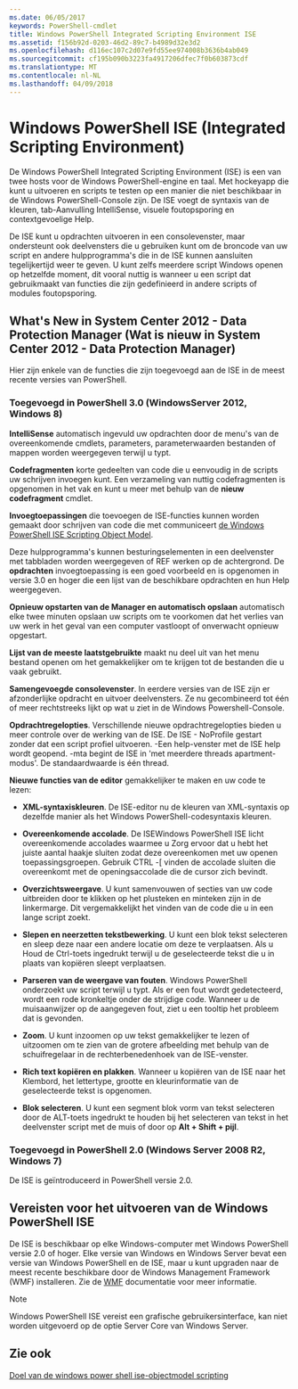 ```yaml
---
ms.date: 06/05/2017
keywords: PowerShell-cmdlet
title: Windows PowerShell Integrated Scripting Environment ISE
ms.assetid: f156b92d-0203-46d2-89c7-b4989d32e3d2
ms.openlocfilehash: d116ec107c2d07e9fd55ee974008b3636b4ab049
ms.sourcegitcommit: cf195b090b3223fa4917206dfec7f0b603873cdf
ms.translationtype: MT
ms.contentlocale: nl-NL
ms.lasthandoff: 04/09/2018
---
```

# <a name="windows-powershell-integrated-scripting-environment-ise"></a>Windows PowerShell ISE (Integrated Scripting Environment)

De Windows PowerShell Integrated Scripting Environment (ISE) is een van twee hosts voor de Windows PowerShell-engine en taal. Met hockeyapp die kunt u uitvoeren en scripts te testen op een manier die niet beschikbaar in de Windows PowerShell-Console zijn. De ISE voegt de syntaxis van de kleuren, tab-Aanvulling IntelliSense, visuele foutopsporing en contextgevoelige Help.

De ISE kunt u opdrachten uitvoeren in een consolevenster, maar ondersteunt ook deelvensters die u gebruiken kunt om de broncode van uw script en andere hulpprogramma's die in de ISE kunnen aansluiten tegelijkertijd weer te geven. U kunt zelfs meerdere script Windows openen op hetzelfde moment, dit vooral nuttig is wanneer u een script dat gebruikmaakt van functies die zijn gedefinieerd in andere scripts of modules foutopsporing.

## <a name="whats-new"></a>What's New in System Center 2012 - Data Protection Manager (Wat is nieuw in System Center 2012 - Data Protection Manager)

Hier zijn enkele van de functies die zijn toegevoegd aan de ISE in de meest recente versies van PowerShell.

### <a name="added-in-powershell-30-windows-server-2012-windows-8"></a>Toegevoegd in PowerShell 3.0 (WindowsServer 2012, Windows 8)

**IntelliSense** automatisch ingevuld uw opdrachten door de menu's van de overeenkomende cmdlets, parameters, parameterwaarden bestanden of mappen worden weergegeven terwijl u typt.

**Codefragmenten** korte gedeelten van code die u eenvoudig in de scripts uw schrijven invoegen kunt. Een verzameling van nuttig codefragmenten is opgenomen in het vak en kunt u meer met behulp van de **nieuw codefragment** cmdlet.

**Invoegtoepassingen** die toevoegen de ISE-functies kunnen worden gemaakt door schrijven van code die met communiceert [de Windows PowerShell ISE Scripting Object Model](../../core-powershell/ise/The-ISE-Object-Model-Hierarchy.md).

Deze hulpprogramma's kunnen besturingselementen in een deelvenster met tabbladen worden weergegeven of REF werken op de achtergrond. De **opdrachten** invoegtoepassing is een goed voorbeeld en is opgenomen in versie 3.0 en hoger die een lijst van de beschikbare opdrachten en hun Help weergegeven.

**Opnieuw opstarten van de Manager en automatisch opslaan** automatisch elke twee minuten opslaan uw scripts om te voorkomen dat het verlies van uw werk in het geval van een computer vastloopt of onverwacht opnieuw opgestart.

**Lijst van de meeste laatstgebruikte** maakt nu deel uit van het menu bestand openen om het gemakkelijker om te krijgen tot de bestanden die u vaak gebruikt.

**Samengevoegde consolevenster**. In eerdere versies van de ISE zijn er afzonderlijke opdracht en uitvoer deelvensters. Ze nu gecombineerd tot één of meer rechtstreeks lijkt op wat u ziet in de Windows Powershell-Console.

**Opdrachtregelopties**. Verschillende nieuwe opdrachtregelopties bieden u meer controle over de werking van de ISE. De ISE - NoProfile gestart zonder dat een script profiel uitvoeren. -Een help-venster met de ISE help wordt geopend. -mta begint de ISE in 'met meerdere threads apartment-modus'. De standaardwaarde is één thread.

**Nieuwe functies van de editor** gemakkelijker te maken en uw code te lezen:

- **XML-syntaxiskleuren**. De ISE-editor nu de kleuren van XML-syntaxis op dezelfde manier als het Windows PowerShell-codesyntaxis kleuren.

- **Overeenkomende accolade**. De ISEWindows PowerShell ISE licht overeenkomende accolades waarmee u Zorg ervoor dat u hebt het juiste aantal haakje sluiten zodat deze overeenkomen met uw openen toepassingsgroepen. Gebruik CTRL -\[ vinden de accolade sluiten die overeenkomt met de openingsaccolade die de cursor zich bevindt.

- **Overzichtsweergave**. U kunt samenvouwen of secties van uw code uitbreiden door te klikken op het plusteken en minteken zijn in de linkermarge. Dit vergemakkelijkt het vinden van de code die u in een lange script zoekt.

- **Slepen en neerzetten tekstbewerking**. U kunt een blok tekst selecteren en sleep deze naar een andere locatie om deze te verplaatsen. Als u Houd de Ctrl-toets ingedrukt terwijl u de geselecteerde tekst die u in plaats van kopiëren sleept verplaatsen.

- **Parseren van de weergave van fouten**. Windows PowerShell onderzoekt uw script terwijl u typt. Als er een fout wordt gedetecteerd, wordt een rode kronkeltje onder de strijdige code. Wanneer u de muisaanwijzer op de aangegeven fout, ziet u een tooltip het probleem dat is gevonden.

- **Zoom**. U kunt inzoomen op uw tekst gemakkelijker te lezen of uitzoomen om te zien van de grotere afbeelding met behulp van de schuifregelaar in de rechterbenedenhoek van de ISE-venster.

- **Rich text kopiëren en plakken**. Wanneer u kopiëren van de ISE naar het Klembord, het lettertype, grootte en kleurinformatie van de geselecteerde tekst is opgenomen.

- **Blok selecteren**. U kunt een segment blok vorm van tekst selecteren door de ALT-toets ingedrukt te houden bij het selecteren van tekst in het deelvenster script met de muis of door op **Alt + Shift + pijl**.

### <a name="added-in-powershell-20-windows-server-2008-r2-windows-7"></a>Toegevoegd in PowerShell 2.0 (Windows Server 2008 R2, Windows 7)

De ISE is geïntroduceerd in PowerShell versie 2.0.

## <a name="requirements-for-running-the-windows-powershell-ise"></a>Vereisten voor het uitvoeren van de Windows PowerShell ISE

De ISE is beschikbaar op elke Windows-computer met Windows PowerShell versie 2.0 of hoger. Elke versie van Windows en Windows Server bevat een versie van Windows PowerShell en de ISE, maar u kunt upgraden naar de meest recente beschikbare door de Windows Management Framework (WMF) installeren. Zie de [WMF](/powershell/wmf/readme) documentatie voor meer informatie.

> [!NOTE]
> Windows PowerShell ISE vereist een grafische gebruikersinterface, kan niet worden uitgevoerd op de optie Server Core van Windows Server.

## <a name="see-also"></a>Zie ook

[Doel van de windows power shell ise-objectmodel scripting](../../core-powershell/ise/Purpose-of-the-Windows-PowerShell-ISE-Scripting-Object-Model.md)